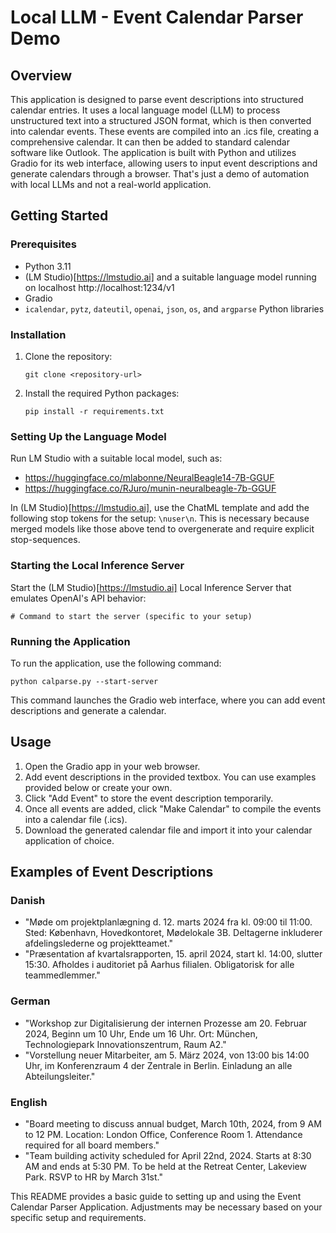 # Local LLM - Event Calendar Parser Demo

## Overview

This application is designed to parse event descriptions into structured calendar entries. It uses a local language model (LLM) to process unstructured text into a structured JSON format, which is then converted into calendar events. These events are compiled into an .ics file, creating a comprehensive calendar. It can then be added to standard calendar software like Outlook. The application is built with Python and utilizes Gradio for its web interface, allowing users to input event descriptions and generate calendars through a browser. That's just a demo of automation with local LLMs and not a real-world application.

## Getting Started

### Prerequisites

- Python 3.11
- (LM Studio)[https://lmstudio.ai] and a suitable language model running on localhost http://localhost:1234/v1
- Gradio
- `icalendar`, `pytz`, `dateutil`, `openai`, `json`, `os`, and `argparse` Python libraries

### Installation

1. Clone the repository:
   ```
   git clone <repository-url>
   ```

2. Install the required Python packages:
   ```
   pip install -r requirements.txt
   ```

### Setting Up the Language Model

Run LM Studio with a suitable local model, such as:
- https://huggingface.co/mlabonne/NeuralBeagle14-7B-GGUF
- https://huggingface.co/RJuro/munin-neuralbeagle-7b-GGUF

In (LM Studio)[https://lmstudio.ai], use the ChatML template and add the following stop tokens for the setup: `\nuser\n`. This is necessary because merged models like those above tend to overgenerate and require explicit stop-sequences.

### Starting the Local Inference Server

Start the (LM Studio)[https://lmstudio.ai] Local Inference Server that emulates OpenAI's API behavior:
```
# Command to start the server (specific to your setup)
```

### Running the Application

To run the application, use the following command:
```
python calparse.py --start-server
```

This command launches the Gradio web interface, where you can add event descriptions and generate a calendar.

## Usage

1. Open the Gradio app in your web browser.
2. Add event descriptions in the provided textbox. You can use examples provided below or create your own.
3. Click "Add Event" to store the event description temporarily.
4. Once all events are added, click "Make Calendar" to compile the events into a calendar file (.ics).
5. Download the generated calendar file and import it into your calendar application of choice.

## Examples of Event Descriptions

### Danish
- "Møde om projektplanlægning d. 12. marts 2024 fra kl. 09:00 til 11:00. Sted: København, Hovedkontoret, Mødelokale 3B. Deltagerne inkluderer afdelingslederne og projektteamet."
- "Præsentation af kvartalsrapporten, 15. april 2024, start kl. 14:00, slutter 15:30. Afholdes i auditoriet på Aarhus filialen. Obligatorisk for alle teammedlemmer."

### German
- "Workshop zur Digitalisierung der internen Prozesse am 20. Februar 2024, Beginn um 10 Uhr, Ende um 16 Uhr. Ort: München, Technologiepark Innovationszentrum, Raum A2."
- "Vorstellung neuer Mitarbeiter, am 5. März 2024, von 13:00 bis 14:00 Uhr, im Konferenzraum 4 der Zentrale in Berlin. Einladung an alle Abteilungsleiter."

### English
- "Board meeting to discuss annual budget, March 10th, 2024, from 9 AM to 12 PM. Location: London Office, Conference Room 1. Attendance required for all board members."
- "Team building activity scheduled for April 22nd, 2024. Starts at 8:30 AM and ends at 5:30 PM. To be held at the Retreat Center, Lakeview Park. RSVP to HR by March 31st."

This README provides a basic guide to setting up and using the Event Calendar Parser Application. Adjustments may be necessary based on your specific setup and requirements.